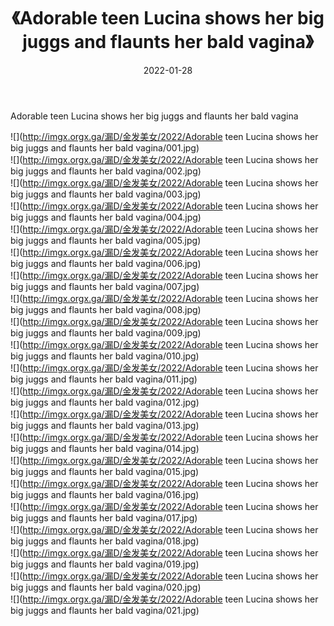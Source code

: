 ﻿---
layout: post
title:  《Adorable teen Lucina shows her big juggs and flaunts her bald vagina》
date:   2022-01-28
img: http://imgx.orgx.ga/漏D/金发美女/2022/Adorable teen Lucina shows her big juggs and flaunts her bald vagina/000.jpg
categories: [美女, 清纯, 唯美]
---

Adorable teen Lucina shows her big juggs and flaunts her bald vagina

  ![](http://imgx.orgx.ga/漏D/金发美女/2022/Adorable teen Lucina shows her big juggs and flaunts her bald vagina/001.jpg) <br> ![](http://imgx.orgx.ga/漏D/金发美女/2022/Adorable teen Lucina shows her big juggs and flaunts her bald vagina/002.jpg) <br> ![](http://imgx.orgx.ga/漏D/金发美女/2022/Adorable teen Lucina shows her big juggs and flaunts her bald vagina/003.jpg) <br> ![](http://imgx.orgx.ga/漏D/金发美女/2022/Adorable teen Lucina shows her big juggs and flaunts her bald vagina/004.jpg) <br> ![](http://imgx.orgx.ga/漏D/金发美女/2022/Adorable teen Lucina shows her big juggs and flaunts her bald vagina/005.jpg) <br> ![](http://imgx.orgx.ga/漏D/金发美女/2022/Adorable teen Lucina shows her big juggs and flaunts her bald vagina/006.jpg) <br> ![](http://imgx.orgx.ga/漏D/金发美女/2022/Adorable teen Lucina shows her big juggs and flaunts her bald vagina/007.jpg) <br> ![](http://imgx.orgx.ga/漏D/金发美女/2022/Adorable teen Lucina shows her big juggs and flaunts her bald vagina/008.jpg) <br> ![](http://imgx.orgx.ga/漏D/金发美女/2022/Adorable teen Lucina shows her big juggs and flaunts her bald vagina/009.jpg) <br> ![](http://imgx.orgx.ga/漏D/金发美女/2022/Adorable teen Lucina shows her big juggs and flaunts her bald vagina/010.jpg) <br> ![](http://imgx.orgx.ga/漏D/金发美女/2022/Adorable teen Lucina shows her big juggs and flaunts her bald vagina/011.jpg) <br> ![](http://imgx.orgx.ga/漏D/金发美女/2022/Adorable teen Lucina shows her big juggs and flaunts her bald vagina/012.jpg) <br> ![](http://imgx.orgx.ga/漏D/金发美女/2022/Adorable teen Lucina shows her big juggs and flaunts her bald vagina/013.jpg) <br> ![](http://imgx.orgx.ga/漏D/金发美女/2022/Adorable teen Lucina shows her big juggs and flaunts her bald vagina/014.jpg) <br> ![](http://imgx.orgx.ga/漏D/金发美女/2022/Adorable teen Lucina shows her big juggs and flaunts her bald vagina/015.jpg) <br> ![](http://imgx.orgx.ga/漏D/金发美女/2022/Adorable teen Lucina shows her big juggs and flaunts her bald vagina/016.jpg) <br> ![](http://imgx.orgx.ga/漏D/金发美女/2022/Adorable teen Lucina shows her big juggs and flaunts her bald vagina/017.jpg) <br> ![](http://imgx.orgx.ga/漏D/金发美女/2022/Adorable teen Lucina shows her big juggs and flaunts her bald vagina/018.jpg) <br> ![](http://imgx.orgx.ga/漏D/金发美女/2022/Adorable teen Lucina shows her big juggs and flaunts her bald vagina/019.jpg) <br> ![](http://imgx.orgx.ga/漏D/金发美女/2022/Adorable teen Lucina shows her big juggs and flaunts her bald vagina/020.jpg) <br> ![](http://imgx.orgx.ga/漏D/金发美女/2022/Adorable teen Lucina shows her big juggs and flaunts her bald vagina/021.jpg) <br>